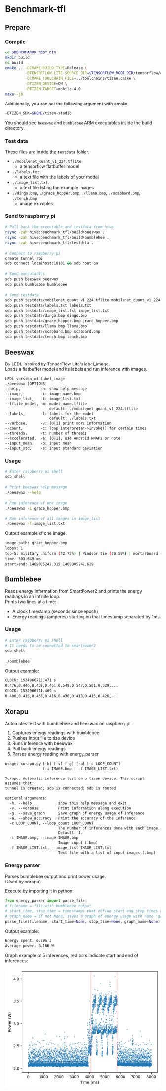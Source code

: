 # Benchmark-tfl

## Prepare

### Compile

```sh
cd $BENCHMARKK_ROOT_DIR
mkdir build
cd build
cmake .. -DCMAKE_BUILD_TYPE=Release \
         -DTENSORFLOW_LITE_SOURCE_DIR=$TENSORFLOW_ROOT_DIR/tensorflow/contrib/lite \
         -DCMAKE_TOOLCHAIN_FILE=../toolchains/tizen.cmake \
         -DTIZEN_DEVICE=ON \
         -DTIZEN_TARGET=mobile-4.0
make -j8
```

Additionally, you can set the following argument with cmake:

```sh
-DTIZEN_SDK=$HOME/tizen-studio
```

You should see `beeswax` and `bumblebee` ARM executables inside the build directory.   

### Test data

These files are inside the `testdata` folder.
- `./mobilenet_quant_v1_224.tflite`
    - a tensorflow flatbuffer model
- `./labels.txt`.
    - a text file with the labels of your model
- `./image_list.txt`.
    - a text file listing the example images
- `./dingo.bmp`, `./grace_hopper.bmp`, `./llama.bmp`, `./scabbard.bmp`, `./tench.bmp`
    - image examples

### Send to raspberry pi

```sh
# Pull back the executable and testdata from hive
rsync -zah hive:benchmark_tfl/build/beeswax .
rsync -zah hive:benchmark_tfl/build/bumblebee .
rsync -zah hive:benchmark_tfl/testdata .

# Connect to raspberry pi
create_tunnel rpi
sdb connect localhost:10101 && sdb root on

# Send executables
sdb push beeswax beeswax
sdb push bumblebee bumblebee

# Send testdata
sdb push testdata/mobilenet_quant_v1_224.tflite mobilenet_quant_v1_224.tflite
sdb push testdata/labels.txt labels.txt
sdb push testdata/image_list.txt image_list.txt
sdb push testdata/dingo.bmp dingo.bmp
sdb push testdata/grace_hopper.bmp grace_hopper.bmp
sdb push testdata/llama.bmp llama.bmp
sdb push testdata/scabbard.bmp scabbard.bmp
sdb push testdata/tench.bmp tench.bmp

```

## Beeswax
By LEDL inspired by TensorFlow Lite's label_image.    
Loads a flatbuffer model and its labels and run inference with images.

```
LEDL version of label_image
./beeswax [OPTIONS]
--help,         -h: show help message
--image,        -i: image_name.bmp
--image_list,   -f: image_list.txt
--tflite_model, -m: model_name.tflite
                    default: ./mobilenet_quant_v1_224.tflite
--labels,       -l: labels for the model
                    default: ./labels.txt
--verbose,      -v: [0|1] print more information
--count,        -c: loop interpreter->Invoke() for certain times
--threads,      -t: number of threads
--accelerated,  -a: [0|1], use Android NNAPI or note
--input_mean,   -b: input mean
--input_std,    -s: input standard deviation
```

### Usage

```sh
# Enter raspberry pi shell
sdb shell

# Print beeswax help message
./beeswax --help

# Run inference of one image
./beeswax -i grace_hopper.bmp

# Run inference of all images in image_list
./beeswax -f image_list.txt
```

Output example of one image:

```sh
image-path: grace_hopper.bmp
loops: 1
top-5: military uniform (42.75%) | Windsor tie (30.59%) | mortarboard (4.31%) | bow tie (3.14%) | drumstick (2.35%)
time: 303.649 ms 
start-end: 1469805242.315 1469805242.619
```

## Bumblebee

Reads energy information from SmartPower2 and prints the energy readings in an infinite loop.    
Prints two lines at a time:
- A clock timestamp (seconds since epoch)
- Energy readings (amperes) starting on that timestamp separated by 1ms.

### Usage

```sh
# Enter raspberry pi shell
# It needs to be connected to smartpower2
sdb shell

./bumblebee
```

Output example:
```sh
CLOCK: 1534966710.471 s
0.476,0.446,0.439,0.461,0.549,0.547,0.501,0.529,...
CLOCK: 1534966711.469 s
0.480,0.415,0.456,0.416,0.430,0.413,0.415,0.426,...
```
## Xorapu
Automates test with bumblebee and beeswax on raspberry pi.

1. Captures energy readings with bumblebee
2. Pushes input file to tize device
3. Runs inference with beeswax
4. Pull back energy readings
5. Parses energy reading with energy_parser

```
usage: xorapu.py [-h] [-v] [-g] [-a] [-c LOOP_COUNT]
                 (-i IMAGE.bmp | -f IMAGE_LIST.txt)

Xorapu. Automatic inference test on a tizen device. This script assumes that:
tunnel is created; sdb is connected; sdb is rooted

optional arguments:
  -h, --help            show this help message and exit
  -v, --verbose         Print information along execution
  -g, --save_graph      Save graph of energy usage of inference
  -a, --show_accuracy   Print the accuracy of the inference
  -c LOOP_COUNT, --loop_count LOOP_COUNT
                        The number of inferences done with each image.
                        Default: 1.
  -i IMAGE.bmp, --image IMAGE.bmp
                        Image input (.bmp)
  -f IMAGE_LIST.txt, --image_list IMAGE_LIST.txt
                        Text file with a list of input images (.bmp)
```

### Energy parser
Parses bumblebee output and print power usage.    
(Used by xorapu)    

Execute by importing it in python:
```py
from energy_parser import parse_file
# filename = file with bumblebee output
# start_time, stop_time = timestamps that define start and stop times of an inference
# graph_name = if not None, saves a graph of energy usage with name 'graph_name'
parse_file(filename, start_time=None, stop_time=None, graph_name=None)
```

Output example:
```sh
Energy spent: 0.896 J
Average power: 3.166 W
```

Graph example of 5 inferences, red bars indicate start and end of inferences:    

![graph example](graph_example.png)